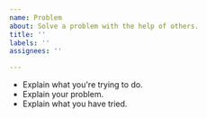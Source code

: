 ```yaml
---
name: Problem
about: Solve a problem with the help of others.
title: ''
labels: ''
assignees: ''

---
```


- Explain what you're trying to do.
- Explain your problem.
- Explain what you have tried.
